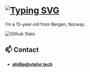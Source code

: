# [![Typing SVG](https://readme-typing-svg.demolab.com/?lines=Hi,+i'm+Phillip)](https://philliphat.com)

I’m a 13-year-old from Bergen, Norway.

![Github Stats](https://github-readme.vtolvr.tech)

## 📫 Contact
- **[phillip@vtolvr.tech](mailto:phillip@vtolvr.tech)**

